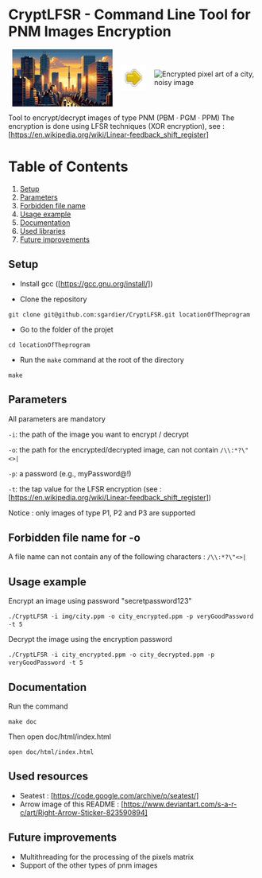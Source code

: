# CryptLFSR - Command Line Tool for PNM Images Encryption

<div style="display: flex; justify-content: space-around; align-items: center;">
  <img src="img/decrypted.png" alt="Pixel art of a city" style="width: 40%;"/>
  <img src="img/left.png" alt="Arrow poiting from left to right" style="width: 10%;"/>
  <img src="img/encrypted.png" alt="Encrypted pixel art of a city, noisy image" style="width: 40%;"/>
</div>

Tool to encrypt/decrypt images of type PNM (PBM · PGM · PPM)
The encryption is done using LFSR techniques (XOR encryption), see : [https://en.wikipedia.org/wiki/Linear-feedback_shift_register]

# Table of Contents
1. [Setup](#setup)
2. [Parameters](#parameters)
3. [Forbidden file name](#forbidden-file-name-for--o)
4. [Usage example](#usage-example)
5. [Documentation](#documentation)
6. [Used libraries](#used-libraries)
7. [Future improvements](#future-improvements)

## Setup
- Install gcc ([https://gcc.gnu.org/install/])

- Clone the repository
```console
git clone git@github.com:sgardier/CryptLFSR.git locationOfTheprogram
```
- Go to the folder of the projet
```console
cd locationOfTheprogram
```
- Run the ```make``` command at the root of the directory
```console
make
```

## Parameters
All parameters are mandatory

`-i`: the path of the image you want to encrypt / decrypt

`-o`: the path for the encrypted/decrypted image, can not contain `/\\:*?\"<>|`

`-p`: a password (e.g., myPassword@!)

`-t`: the tap value for the LFSR encryption (see : [https://en.wikipedia.org/wiki/Linear-feedback_shift_register])

Notice : only images of type P1, P2 and P3 are supported

## Forbidden file name for -o
A file name can not contain any of the following characters : `/\\:*?\"<>|`

## Usage example
Encrypt an image using password "secretpassword123"

```console
./CryptLFSR -i img/city.ppm -o city_encrypted.ppm -p veryGoodPassword -t 5
```

Decrypt the image using the encryption password 
```console
./CryptLFSR -i city_encrypted.ppm -o city_decrypted.ppm -p veryGoodPassword -t 5
```

## Documentation
Run the command
```console
make doc
```
Then open doc/html/index.html
```console
open doc/html/index.html
```

## Used resources
- Seatest : [https://code.google.com/archive/p/seatest/]
- Arrow image of this README : [https://www.deviantart.com/s-a-r-c/art/Right-Arrow-Sticker-823590894]

## Future improvements
- Multithreading for the processing of the pixels matrix
- Support of the other types of pnm images
